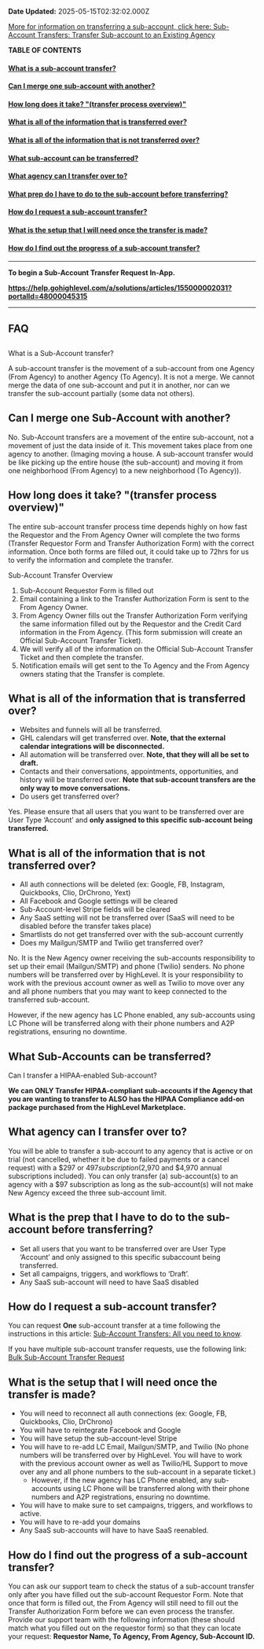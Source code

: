 **Date Updated:** 2025-05-15T02:32:02.000Z

[More for information on transferring a sub-account, click here: Sub-Account Transfers: Transfer Sub-account to an Existing Agency](https://help.gohighlevel.com/en/support/solutions/articles/155000002031)

  
**TABLE OF CONTENTS**

#### [What is a sub-account transfer?](#What-is-a-location-transfer?)

#### [Can I merge one sub-account with another?](#Can-I-merge-one-location-with-another?)

#### [How long does it take? "(transfer process overview)"](#How-long-does-it-take?-)

#### [What is all of the information that is transferred over?](#What-is-all-of-the-information-that-is-transferred-over?)

#### [What is all of the information that is not transferred over?](#What-is-all-of-the-information-that-is-not-transferred-over?)

#### [What sub-account can be transferred?](#What-locations-can-be-transferred?)

#### [What agency can I transfer over to?](#What-agency-can-I-transfer-over-to?)

#### [What prep do I have to do to the sub-account before transferring?](#What-is-the-prep-that-I-have-to-do-to-the-location-before-transferring?)

#### [How do I request a sub-account transfer?](#How-do-I-request-a-location-transfer?)

#### [What is the setup that I will need once the transfer is made?](#What-is-the-setup-that-I-will-need-once-the-transfer-is-made?)

#### [How do I find out the progress of a sub-account transfer?](#How-do-I-find-out-the-progress-of-a-location-transfer?)

---

**To begin a Sub-Account Transfer Request In-App.** 

**[](https://link.gohighlevel.com/widget/form/DZ2X5v6DtYZPwD3VL2V2)<https://help.gohighlevel.com/a/solutions/articles/155000002031?portalId=48000045315>**

---

## FAQ

##   
What is a Sub-Account transfer?

A sub-account transfer is the movement of a sub-account from one Agency (From Agency) to another Agency (To Agency). It is not a merge. We cannot merge the data of one sub-account and put it in another, nor can we transfer the sub-account partially (some data not others). 
  
  
## Can I merge one Sub-Account with another?

No. Sub-Account transfers are a movement of the entire sub-account, not a movement of just the data inside of it. This movement takes place from one agency to another. (Imaging moving a house. A sub-account transfer would be like picking up the entire house (the sub-account) and moving it from one neighborhood (From Agency) to a new neighborhood (To Agency)).
  
  
## How long does it take? "(transfer process overview)"

The entire sub-account transfer process time depends highly on how fast the Requestor and the From Agency Owner will complete the two forms (Transfer Requestor Form and Transfer Authorization Form) with the correct information. Once both forms are filled out, it could take up to 72hrs for us to verify the information and complete the transfer.

  
Sub-Account Transfer Overview 

1. Sub-Account Requestor Form is filled out
2. Email containing a link to the Transfer Authorization Form is sent to the From Agency Owner.
3. From Agency Owner fills out the Transfer Authorization Form verifying the same information filled out by the Requestor and the Credit Card information in the From Agency. (This form submission will create an Official Sub-Account Transfer Ticket).
4. We will verify all of the information on the Official Sub-Account Transfer Ticket and then complete the transfer.
5. Notification emails will get sent to the To Agency and the From Agency owners stating that the Transfer is complete.
  
  
## What is all of the information that is transferred over?

* Websites and funnels will all be transferred.
* GHL calendars will get transferred over. **Note, that the external calendar integrations will be disconnected.**
* All automation will be transferred over. **Note, that they will all be set to draft.**
* Contacts and their conversations, appointments, opportunities, and history will be transferred over. **Note that sub-account transfers are the only way to move conversations.**
* Do users get transferred over?

Yes. Please ensure that all users that you want to be transferred over are User Type ‘Account’ and **only assigned to this specific sub-account being transferred.** 
  
  
## What is all of the information that is not transferred over?

* All auth connections will be deleted (ex: Google, FB, Instagram, Quickbooks, Clio, DrChrono, Yext)
* All Facebook and Google settings will be cleared
* Sub-Account-level Stripe fields will be cleared
* Any SaaS setting will not be transferred over (SaaS will need to be disabled before the transfer takes place)
* Smartlists do not get transferred over with the sub-account currently
* Does my Mailgun/SMTP and Twilio get transferred over?

No. It is the New Agency owner receiving the sub-accounts responsibility to set up their email (Mailgun/SMTP) and phone (Twilio) senders. No phone numbers will be transferred over by HighLevel. It is your responsibility to work with the previous account owner as well as Twilio to move over any and all phone numbers that you may want to keep connected to the transferred sub-account.

  
However, if the new agency has LC Phone enabled, any sub-accounts using LC Phone will be transferred along with their phone numbers and A2P registrations, ensuring no downtime.
  
  
## What Sub-Accounts can be transferred?

Can I transfer a HIPAA-enabled Sub-account?

**We can ONLY Transfer HIPAA-compliant sub-accounts if the Agency that you are wanting to transfer to ALSO has the HIPAA Compliance add-on package purchased from the HighLevel Marketplace.**
  
  
## What agency can I transfer over to?

You will be able to transfer a sub-account to any agency that is active or on trial (not cancelled, whether it be due to failed payments or a cancel request) with a $297 or $497 subscription ($2,970 and $4,970 annual subscriptions included). You can only transfer (a) sub-account(s) to an agency with a $97 subscription as long as the sub-account(s) will not make New Agency exceed the three sub-account limit.
  
  
## What is the prep that I have to do to the sub-account before transferring?

* Set all users that you want to be transferred over are User Type ‘Account’ and only assigned to this specific subaccount being transferred.
* Set all campaigns, triggers, and workflows to ‘Draft’.
* Any SaaS sub-account will need to have SaaS disabled
  
  
## How do I request a sub-account transfer?

You can request **One** sub-account transfer at a time following the instructions in this article: [Sub-Account Transfers: All you need to know](https://help.gohighlevel.com/support/solutions/articles/155000002031-sub-account-transfers-all-you-need-to-know).  
  
If you have multiple sub-account transfer requests, use the following link: [Bulk Sub-Account Transfer Request](https://link.gohighlevel.com/widget/form/DZ2X5v6DtYZPwD3VL2V2)
  
  
## What is the setup that I will need once the transfer is made?

* You will need to reconnect all auth connections (ex: Google, FB, Quickbooks, Clio, DrChrono)
* You will have to reintegrate Facebook and Google
* You will have setup the sub-account-level Stripe
* You will have to re-add LC Email, Mailgun/SMTP, and Twilio (No phone numbers will be transferred over by HighLevel. You will have to work with the previous account owner as well as Twilio/HL Support to move over any and all phone numbers to the sub-account in a separate ticket.)  
   * However, if the new agency has LC Phone enabled, any sub-accounts using LC Phone will be transferred along with their phone numbers and A2P registrations, ensuring no downtime.
* You will have to make sure to set campaigns, triggers, and workflows to active.
* You will have to re-add your domains
* Any SaaS sub-accounts will have to have SaaS reenabled.
  
  
## How do I find out the progress of a sub-account transfer?

You can ask our support team to check the status of a sub-account transfer only after you have filled out the sub-account Requestor Form. Note that once that form is filled out, the From Agency will still need to fill out the Transfer Authorization Form before we can even process the transfer. Provide our support team with the following information (these should match what you filled out on the requestor form) so that they can locate your request: **Requestor Name, To Agency, From Agency, Sub-Account ID.**